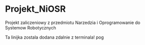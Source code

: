 # Projekt_NiOSR
Projekt zaliczeniowy z przedmiotu Narzedzia i Oprogramowanie do Systemow Robotycznych

Ta linijka zostala dodana zdalnie z terminala! pog
